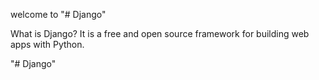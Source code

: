 welcome to "# Django" 

What is Django?
It is a free and open source framework for building web apps with Python.

"# Django" 
